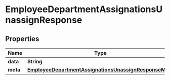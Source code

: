 

# EmployeeDepartmentAssignationsUnassignResponse


## Properties

| Name | Type | Description | Notes |
|------------ | ------------- | ------------- | -------------|
|**data** | **String** |  |  [optional] |
|**meta** | [**EmployeeDepartmentAssignationsUnassignResponseMeta**](EmployeeDepartmentAssignationsUnassignResponseMeta.md) |  |  [optional] |



